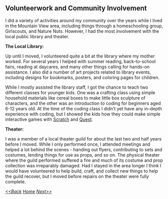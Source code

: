 ## Volunteerwork and Community Involvement

I did a variety of activities around my community over the years while I lived in the Mountain View area, including things through a homeschooling group, Girlscouts, and Nature Nuts. However, I had the most involvement with the local public library and theater.

**The Local Library:**

Up until I moved, I volunteered quite a bit at the library where my mother worked. For several years I helped with summer reading, back-to-school fairs, reading at daycares, and many other things calling for hands-on assistance. I also did a number of art projects related to library events, including designs for bookmarks, posters, and coloring pages for children.

While I mostly assisted the library staff, I got the chance to teach two different classes for younger kids. One was a crafting class using simple household materials like cereal boxes to make little box sculpture of characters, and the other was an introduction to coding for beginners aged 6-12 years old. At the time of the coding class I didn't yet have any in-depth experience with coding, but I showed the kids how they could make simple interactive games with [Scratch][Scratch Homepage] and [Quest][Download Quest].

**Theater:**

I was a member of a local theater guild for about the last two and half years before I moved. While I only performed once, I attended meetings and helped a lot behind the scenes - handing out flyers, contributing to sets and costumes, lending things for use as props, and so on.
The physical theater where the guild performed suffered a fire and much of its costume and prop collection was irreparably damaged. Had I stayed in the area longer I think I would have volunteered to help build, craft, and collect new things to help the guild recover, but I moved before repairs on the theater were fully complete.

[_<<Back_](Education.md "education") [Home](README.md) [_Next>>_](My_History_With_Coding.md "history with coding")

[Scratch Homepage]: https://scratch.mit.edu/
[Download Quest]:  http://textadventures.co.uk/quest
